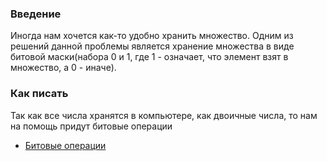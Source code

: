 ### Введение

Иногда нам хочется как-то удобно хранить множество. Одним из решений
данной проблемы является хранение множества в виде битовой
маски(набора 0 и 1, где 1 - означает, что элемент взят в
множество, а 0 - иначе).

### Как писать

Так как все числа хранятся в компьютере, как двоичные числа, то нам на
помощь придут битовые операции

  - [Битовые операции](Битовые_операции "wikilink")